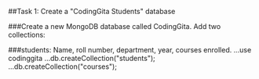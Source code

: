 ##Task 1: Create a "CodingGita Students" database

###Create a new MongoDB database called CodingGita. Add two collections:

###students: Name, roll number, department, year, courses enrolled.
...use codinggita
...db.createCollection("students");
...db.createCollection("courses");
